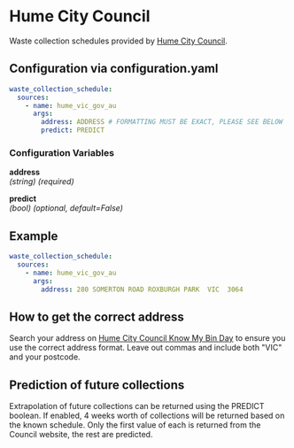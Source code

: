 # Hume City Council

Waste collection schedules provided by [Hume City Council](https://www.hume.vic.gov.au).

## Configuration via configuration.yaml

```yaml
waste_collection_schedule:
  sources:
    - name: hume_vic_gov_au
      args:
        address: ADDRESS # FORMATTING MUST BE EXACT, PLEASE SEE BELOW
        predict: PREDICT
```

### Configuration Variables

**address**  
*(string) (required)*

**predict**  
*(bool) (optional, default=False)*

## Example

```yaml
waste_collection_schedule:
  sources:
    - name: hume_vic_gov_au
      args:
        address: 280 SOMERTON ROAD ROXBURGH PARK  VIC  3064
```

## How to get the correct address

Search your address on [Hume City Council Know My Bin Day](https://maps.hume.vic.gov.au/IntraMaps98/ApplicationEngine/frontend/mapbuilder/default.htm?configId=00000000-0000-0000-0000-000000000000&liteConfigId=a0ca08ad-7531-4cf3-b653-5d2533d007f0&title=SHVtZSBDaXR5IENvdW5jaWwgTmVhck1l) to ensure you use the correct address format. Leave out commas and include both "VIC" and your postcode.

## Prediction of future collections

Extrapolation of future collections can be returned using the PREDICT boolean. If enabled, 4 weeks worth of collections will be returned based on the known schedule. Only the first value of each is returned from the Council website, the rest are predicted.